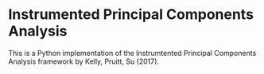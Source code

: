 # Instrumented Principal Components Analysis
This is a Python implementation of the Instrumtented Principal Components Analysis framework by Kelly, Pruitt, Su (2017).
